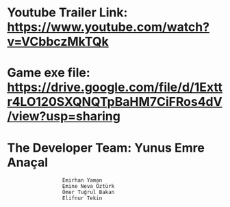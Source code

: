 # Youtube Trailer Link: https://www.youtube.com/watch?v=VCbbczMkTQk
# Game exe file: https://drive.google.com/file/d/1Exttr4LO120SXQNQTpBaHM7CiFRos4dV/view?usp=sharing
# The Developer Team: Yunus Emre Anaçal
                      Emirhan Yaman
                      Emine Neva Öztürk
                      Ömer Tuğrul Bakan
                      Elifnur Tekin
